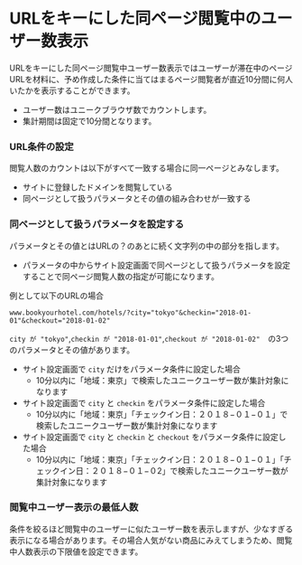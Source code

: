 # URLをキーにした同ページ閲覧中のユーザー数表示
URLをキーにした同ページ閲覧中ユーザー数表示ではユーザーが滞在中のページURLを材料に、予め作成した条件に当てはまるページ閲覧者が直近10分間に何人いたかを表示することができます。
* ユーザー数はユニークブラウザ数でカウントします。
* 集計期間は固定で10分間となります。

### URL条件の設定
閲覧人数のカウントは以下がすべて一致する場合に同一ページとみなします。
* サイトに登録したドメインを閲覧している
* 同ページとして扱うパラメータとその値の組み合わせが一致する

### 同ページとして扱うパラメータを設定する
パラメータとその値とはURLの？のあとに続く文字列の中の部分を指します。
* パラメータの中からサイト設定画面で同ページとして扱うパラメータを設定することで同ページ閲覧人数の指定が可能になります。


例として以下のURLの場合
```
www.bookyourhotel.com/hotels/?city="tokyo"&checkin="2018-01-01"&checkout="2018-01-02"
```

``city が "tokyo"``,``checkin が "2018-01-01"``,``checkout が "2018-01-02"``　の3つのパラメータとその値があります。

* サイト設定画面で ``city`` だけをパラメータ条件に設定した場合
  * 10分以内に「地域：東京」で検索したユニークユーザー数が集計対象になります
* サイト設定画面で ``city`` と ``checkin`` をパラメータ条件に設定した場合
  * 10分以内に「地域：東京」「チェックイン日：２０１８−０１−０１」で検索したユニークユーザー数が集計対象になります
* サイト設定画面で ``city`` と ``checkin`` と ``checkout`` をパラメータ条件に設定した場合
  * 10分以内に「地域：東京」「チェックイン日：２０１８−０１−０１」「チェックイン日：２０１８−０１−０2」で検索したユニークユーザー数が集計対象になります


### 閲覧中ユーザー表示の最低人数
条件を絞るほど閲覧中のユーザーに似たユーザー数を表示しますが、少なすぎる表示になる場合があります。その場合人気がない商品にみえてしまうため、閲覧中人数表示の下限値を設定できます。



